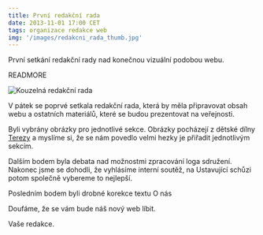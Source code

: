```yaml
---
title: První redakční rada
date: 2013-11-01 17:00 CET
tags: organizace redakce web
img: '/images/redakcni_rada_thumb.jpg'
---
```


První setkání redakční rady nad konečnou vizuální podobou webu.

READMORE

![Kouzelná redakční rada](/images/redakcni_rada.jpg)

V pátek se poprvé setkala redakční rada, která by měla připravovat obsah webu a ostatních materiálů, které se budou prezentovat na veřejnosti.

Byli vybrány obrázky pro jednotlivé sekce. Obrázky pocházejí z dětské dílny [Terezy](/tereza) a myslíme si, že se nám povedlo velmi hezky je přiřadit jednotlivým sekcím.

Dalším bodem byla debata nad možnostmi zpracování loga sdružení. Nakonec jsme se dohodli, že vyhlásíme interní soutěž, na Ustavující schůzi potom společně vybereme to nejlepší.

Posledním bodem byli drobné korekce textu O nás

Doufáme, že se vám bude náš nový web líbit.

Vaše redakce.
